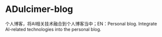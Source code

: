 # ADulcimer-blog
个人博客，将AI相关技术融合到个人博客当中；EN：Personal blog. Integrate AI-related technologies into the personal blog.
